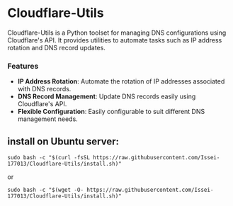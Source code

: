 # Cloudflare-Utils
Cloudflare-Utils is a Python toolset for managing DNS configurations using Cloudflare's API. It provides utilities to automate tasks such as IP address rotation and DNS record updates.

### Features

- **IP Address Rotation**: Automate the rotation of IP addresses associated with DNS records.
- **DNS Record Management**: Update DNS records easily using Cloudflare's API.
- **Flexible Configuration**: Easily configurable to suit different DNS management needs.

## install on Ubuntu server:

```
sudo bash -c "$(curl -fsSL https://raw.githubusercontent.com/Issei-177013/Cloudflare-Utils/install.sh)"
```
or 
```
sudo bash -c "$(wget -O- https://raw.githubusercontent.com/Issei-177013/Cloudflare-Utils/install.sh)"
```
